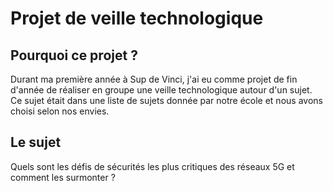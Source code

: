 # Projet de veille technologique 
## Pourquoi ce projet ?  
Durant ma première année à Sup de Vinci, j'ai eu comme projet de fin d'année de réaliser en groupe une veille technologique autour d'un sujet. Ce sujet était dans une liste de sujets donnée par notre école et nous avons choisi selon nos envies.  
## Le sujet 
Quels sont les défis de sécurités les plus critiques des réseaux 5G et comment les surmonter ?
